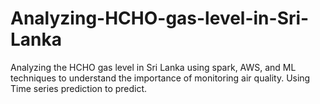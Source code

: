 # Analyzing-HCHO-gas-level-in-Sri-Lanka
Analyzing the HCHO gas level in  Sri Lanka using spark, AWS, and  ML techniques to understand the  importance of monitoring air  quality. Using Time series prediction to predict.
